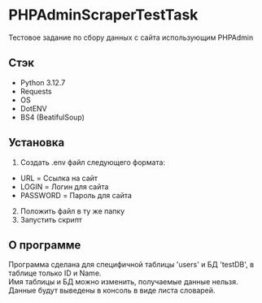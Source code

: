 # PHPAdminScraperTestTask
Тестовое задание по сбору данных с сайта использующим PHPAdmin  
## Стэк  
- Python 3.12.7  
- Requests
- OS
- DotENV
- BS4 (BeatifulSoup)
## Установка  
1. Создать .env файл следующего формата:
- URL = Ссылка на сайт
- LOGIN = Логин для сайта
- PASSWORD = Пароль для сайта
2. Положить файл в ту же папку
3. Запустить скрипт

## О программе
Программа сделана для специфичной таблицы 'users' и БД 'testDB', в таблице только ID и Name.     
Имя таблицы и БД можно изменить, получаемые данные нельзя.      
Данные будут выведены в консоль в виде листа словарей.      
